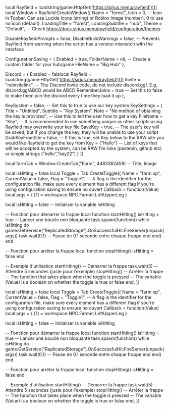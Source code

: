 local Rayfield = loadstring(game:HttpGet('https://sirius.menu/rayfield'))()
local Window = Rayfield:CreateWindow({
   Name = "forest",
   Icon = 0, -- Icon in Topbar. Can use Lucide Icons (string) or Roblox Image (number). 0 to use no icon (default).
   LoadingTitle = "forest",
   LoadingSubtitle = "hub",
   Theme = "Default", -- Check https://docs.sirius.menu/rayfield/configuration/themes

   DisableRayfieldPrompts = false,
   DisableBuildWarnings = false, -- Prevents Rayfield from warning when the script has a version mismatch with the interface

   ConfigurationSaving = {
      Enabled = true,
      FolderName = nil, -- Create a custom folder for your hub/game
      FileName = "Big Hub"
   },

   Discord = {
      Enabled = falslocal Rayfield = loadstring(game:HttpGet('https://sirius.menu/rayfield'))()
      Invite = "noinvitelink", -- The Discord invite code, do not include discord.gg/. E.g. discord.gg/ABCD would be ABCD
      RememberJoins = true -- Set this to false to make them join the discord every time they load it up
   },

   KeySystem = false, -- Set this to true to use our key system
   KeySettings = {
      Title = "Untitled",
      Subtitle = "Key System",
      Note = "No method of obtaining the key is provided", -- Use this to tell the user how to get a key
      FileName = "Key", -- It is recommended to use something unique as other scripts using Rayfield may overwrite your key file
      SaveKey = true, -- The user's key will be saved, but if you change the key, they will be unable to use your script
      GrabKeyFromSite = false, -- If this is true, set Key below to the RAW site you would like Rayfield to get the key from
      Key = {"Hello"} -- List of keys that will be accepted by the system, can be RAW file links (pastebin, github etc) or simple strings ("hello","key22")
   }
})



local farmTab = Window:CreateTab("Farm", 4483362458) -- Title, Image


local isHitting = false
local Toggle = Tab:CreateToggle({
   Name = "farm xp",
   CurrentValue = false,
   Flag = "Toggle1", -- A flag is the identifier for the configuration file, make sure every element has a different flag if you're using configuration saving to ensure no ouvert
   Callback = function(Value)
   local args = {
    [1] = workspace.NPC.Farmer.LeftUpperLeg
}

local isHitting = false -- Initialiser la variable isHitting

-- Fonction pour démarrer la frappe
local function startHitting()
    isHitting = true
    -- Lancer une boucle non bloquante
    task.spawn(function()
        while isHitting do
            game:GetService("ReplicatedStorage").OnSuccessfulHit:FireServer(unpack(args))
            task.wait(0.1) -- Pause de 0.1 seconde entre chaque frappe
        end
    end)
end

-- Fonction pour arrêter la frappe
local function stopHitting()
    isHitting = false
end

-- Exemple d'utilisation
startHitting() -- Démarrer la frappe
task.wait(5) -- Attendre 5 secondes (juste pour l'exemple)
stopHitting() -- Arrêter la frappe
   -- The function that takes place when the toggle is pressed
   -- The variable (Value) is a boolean on whether the toggle is true or false
   end,
})




local isHitting = false
local Toggle = Tab:CreateToggle({
   Name = "farm xp",
   CurrentValue = false,
   Flag = "Toggle1", -- A flag is the identifier for the configuration file, make sure every element has a different flag if you're using configuration saving to ensure no ouvert
   Callback = function(Value)
   local args = {
    [1] = workspace.NPC.Farmer.LeftUpperLeg
}

local isHitting = false -- Initialiser la variable isHitting

-- Fonction pour démarrer la frappe
local function startHitting()
    isHitting = true
    -- Lancer une boucle non bloquante
    task.spawn(function()
        while isHitting do
            game:GetService("ReplicatedStorage").OnSuccessfulHit:FireServer(unpack(args))
            task.wait(0.1) -- Pause de 0.1 seconde entre chaque frappe
        end
    end)
end

-- Fonction pour arrêter la frappe
local function stopHitting()
    isHitting = false
end

-- Exemple d'utilisation
startHitting() -- Démarrer la frappe
task.wait(5) -- Attendre 5 secondes (juste pour l'exemple)
stopHitting() -- Arrêter la frappe
   -- The function that takes place when the toggle is pressed
   -- The variable (Value) is a boolean on whether the toggle is true or false
   end,
})
